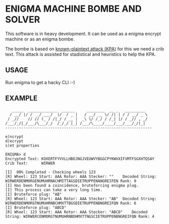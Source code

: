 # ENIGMA MACHINE BOMBE AND SOLVER

This software is in heavy development.
It can be used as a enigma encrypt machine or as an enigma bombe.

The bombe is based on [known-plaintext attack (KPA)](http://en.wikipedia.org/wiki/Known-plaintext_attack) for this we need a crib text.
This attack is assisted for stadistical and heuristics to help the KPA.


## USAGE
Run enigma to get a hacky CLI :-)

## EXAMPLE

	   _____  _____________  ______     ________  __ _   _________ 
	  / __/ |/ /  _/ ___/  |/  / _ |   / __/ __ \/ /| | / / __/ _ \
	 / _//    // // (_ / /|_/ / __ |  _\ \/ /_/ / /_| |/ / _// , _/
	/___/_/|_/___/\___/_/  /_/_/ |_| /___/\____/____/___/___/_/|_| 
	-----------------------------------------------------------------
	
	e)ncrypt
	d)ecrypt
	s)et properties
	
	ENIGMA> d
	Encrypted Text: KOXERTFYVVLLHBOJNGJVEUWVYBGGCPYKWXXIFVMTFSGXHTQSAY
	Crib Text:      WIRWER
	
	[I]  00% Completed - Checking wheels 123
	[R] Wheel: 123 Start: AAA Rotor: AAA Stecker: ""	Decoded String: WIRWERDENMORGENUMUHRNACHMITTAGSDIETRUPPENANGREIFEN Rank: 9
	[I] Has been found a coincidence, bruteforcing enigma plug.
	[I] This process can take a very long time.
	[I] Bruteforce plug: "AB"
	[R] Wheel: 123 Start: AAA Rotor: AAA Stecker: "AB"	Decoded String: WIRWERDENMORGTNUMUHRNBCHMXTTBGSDIETRUPPENBNGREIFQN Rank: 6
	[I] Bruteforce plug: "ABCD"
	[R] Wheel: 123 Start: AAA Rotor: AAA Stecker: "ABCD"	Decoded String: WIRWERCENMORGTNUMUHRNBDHMXTTNGSCIETRUPPENBNGREIFQN Rank: 4
